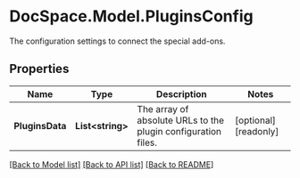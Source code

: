 # DocSpace.Model.PluginsConfig
The configuration settings to connect the special add-ons.

## Properties

Name | Type | Description | Notes
------------ | ------------- | ------------- | -------------
**PluginsData** | **List&lt;string&gt;** | The array of absolute URLs to the plugin configuration files. | [optional] [readonly] 

[[Back to Model list]](../README.md#documentation-for-models) [[Back to API list]](../README.md#documentation-for-api-endpoints) [[Back to README]](../README.md)

